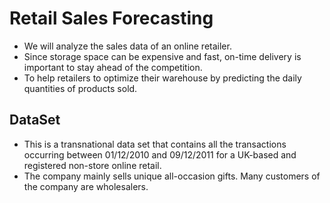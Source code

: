 # Retail Sales Forecasting

- We will analyze the sales data of an online retailer.
- Since storage space can be expensive and fast, on-time delivery is important to stay ahead of the competition.
- To help retailers to optimize their warehouse by predicting the daily quantities of products sold.


## DataSet

- This is a transnational data set that contains all the transactions occurring between 01/12/2010 and 09/12/2011 for a UK-based and registered non-store online retail.
- The company mainly sells unique all-occasion gifts. Many customers of the company are wholesalers.
